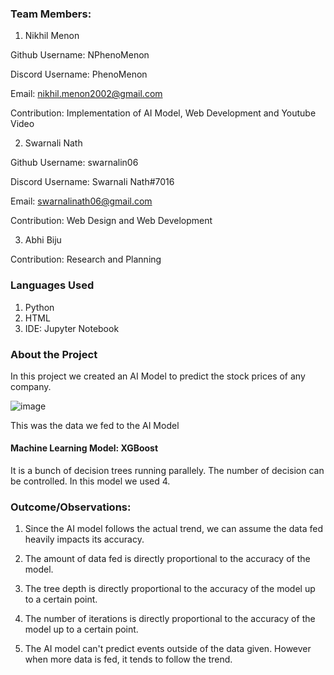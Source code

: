 ### Team Members:
  1. Nikhil Menon 
  
Github Username: NPhenoMenon

Discord Username: PhenoMenon

Email: nikhil.menon2002@gmail.com

Contribution: Implementation of AI Model, Web Development and Youtube Video

  2. Swarnali Nath
  
 Github Username: swarnalin06
 
Discord Username: Swarnali Nath#7016

Email: swarnalinath06@gmail.com

Contribution: Web Design and Web Development

  3. Abhi Biju
 
Contribution: Research and Planning

### Languages Used
  1. Python
  2. HTML
  3. IDE: Jupyter Notebook

### About the Project
In this project we created an AI Model to predict the stock prices of any company.

![image](https://user-images.githubusercontent.com/63388308/134806122-614759aa-2d2d-47a3-81d6-7d0f15effcb8.png)

This was the data we fed to the AI Model

#### Machine Learning Model: XGBoost

It is a bunch of decision trees running parallely. The number of decision can be controlled. In this model we used 4.

### Outcome/Observations:

1. Since the AI model follows the actual trend, we can assume the data fed heavily impacts its accuracy.

2. The amount of data fed is directly proportional to the accuracy of the model.

3. The tree depth is directly proportional to the accuracy of the model up to a certain point.

4. The number of iterations is directly proportional to the accuracy of the model up to a certain point.

5. The AI model can't predict events outside of the data given. However when more data is fed, it tends to follow the trend.
